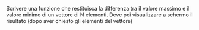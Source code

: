 Scrivere una funzione che restituisca la differenza tra il valore massimo e il valore minimo di un vettore di N elementi. Deve poi visualizzare a schermo il risultato (dopo aver chiesto gli elementi del vettore)